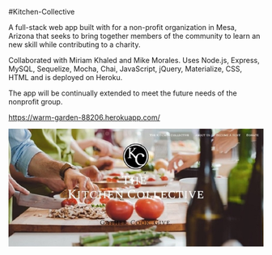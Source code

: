 #Kitchen-Collective

A full-stack web app built with for a non-profit organization in Mesa, Arizona that seeks to bring together members of the community to learn an new skill while contributing to a charity.

Collaborated with Miriam Khaled and Mike Morales. Uses Node.js, Express, MySQL, Sequelize, Mocha, Chai, JavaScript, jQuery, Materialize, CSS, HTML and is deployed on Heroku. 

The app will be continually extended to meet the future needs of the nonprofit group.

https://warm-garden-88206.herokuapp.com/ 

![Kitchen-Collective](public/images/kitchen.jpg "Deployed on Heroku.")
